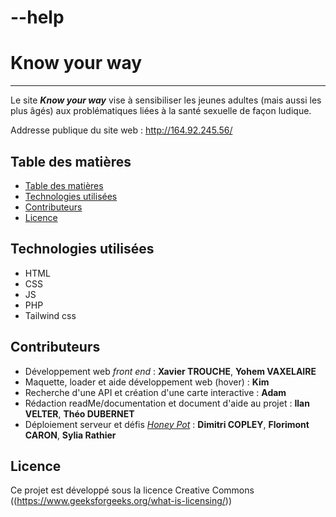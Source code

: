 # --help
# Know your way
***

Le site ***Know your way*** vise à sensibiliser les jeunes adultes (mais aussi les plus âgés) aux problématiques liées à la santé sexuelle de façon ludique.

Addresse publique du site web : http://164.92.245.56/

## Table des matières
 - [Table des matières](#table-des-matières)
 - [Technologies utilisées](#technologies-utilisées)
 - [Contributeurs](#contributeurs)
 - [Licence](#licence)

## Technologies utilisées

- HTML
- CSS
- JS
- PHP
- Tailwind css

## Contributeurs

- Développement web *front end* : **Xavier TROUCHE**, **Yohem VAXELAIRE**
- Maquette, loader et aide développement web (hover) : **Kim** 
- Recherche d'une API et création d'une carte interactive : **Adam**
- Rédaction readMe/documentation et document d'aide au projet : **Ilan VELTER**, **Théo DUBERNET**
- Déploiement serveur et défis <a href="https://www.nuitdelinfo.com/inscription/defis/360">*Honey Pot*</a> : **Dimitri COPLEY**, **Florimont CARON**, **Sylia Rathier**

## Licence
Ce projet est développé sous la licence Creative Commons ((https://www.geeksforgeeks.org/what-is-licensing/))
